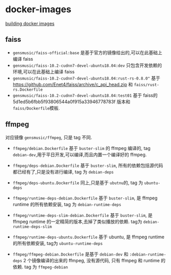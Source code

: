 # docker-images

[building docker images](https://docs.github.com/en/actions/creating-actions/creating-a-docker-container-action)


## faiss

- `gensmusic/faiss-official:base` 是基于官方的镜像给出的,可以在此基础上编译 faiss
- `gensmusic/faiss-10.2-cudnn7-devel-ubuntu18.04:dev` 只包含开发依赖的环境,可以在此基础上编译 faiss
- `gensmusic/faiss-10.2-cudnn7-devel-ubuntu18.04:rust-rs-0.8.0"` 基于 https://github.com/Enet4/faiss/archive/c_api_head.zip 和 `faiss/rust-rs.Dockerfile`
- `gensmusic/faiss-10.2-cudnn7-devel-ubuntu18.04:test01` 基于 faiss的 5d1ed5b6fbb5f93806544a0f915a33946778783f 版本和 `faiss/Dockerfile`模板.


## ffmpeg

对应镜像 `gensmusic/ffmpeg`, 只是 tag 不同.

- `ffmpeg/debian.Dockerfile` 基于 `buster-slim` 的 ffmpeg 编译的, tag `debian-dev`,用于平日开发,可以编译,而且内置一个编译好的 ffmpeg.
- `ffmpeg/deps-debian.Dockerfile` 基于 `buster-slim`, 所有的依赖包括源代码都已经有了,只是没有进行编译, tag 为 `debian-deps`
- `ffmpeg/deps-ubuntu.Dockerfile` 同上,只是基于 `ubutnu`的, tag 为 `ubuntu-deps`
- `ffmpeg/runtime-deps-debian.Dockerfile` 基于 `buster-slim`, 是 ffmpeg runtime 的所有依赖安装, tag 为 `debian-runtime-deps`
- `ffmpeg/runtime-deps-slim-debian.Dockerfile` 基于 `buster-slim`, 是 ffmpeg runtime 的一定精简的版本,去掉了类似播放的依赖. tag为 `debian-runtime-deps-slim`
- `ffmpeg/runtime-deps-ubuntu.Dockerfile` 基于 ubuntu, 是 ffmpeg runtime 的所有依赖安装, tag为 `ubuntu-runtime-deps`

- `ffmpeg/ffmpeg-debian.Dockerfile` 是基于 `debian-dev` 和 `:debian-runtime-deps` 2 个镜像编译的出来的 ffmpeg, 没有源代码, 只有 ffmpeg 和 runtime 的依赖. tag 为 `ffmpeg-debian`